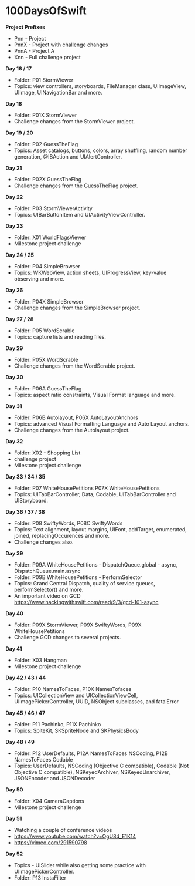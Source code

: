 # 100DaysOfSwift

**Project Prefixes**
- Pnn - Project
- PnnX - Project with challenge changes
- PnnA - Project A
- Xnn - Full challenge project


**Day 16 / 17**
- Folder: P01 StormViewer
- Topics: view controllers, storyboards, FileManager class, UIImageView, UIImage, UINavigationBar and more.

**Day 18**
- Folder: P01X StormViewer
- Challenge changes from the StormViewer project.

**Day 19 / 20**
- Folder: P02 GuessTheFlag
- Topics: Asset catalogs, buttons, colors, array shuffling, random number generation, @IBAction and UIAlertController.

**Day 21**
- Folder: P02X GuessTheFlag
- Challenge changes from the GuessTheFlag project.

**Day 22** 
- Folder: P03 StormViewerActivity
- Topics: UIBarButtonItem and UIActivityViewController.

**Day 23**
- Folder: X01 WorldFlagsViewer
- Milestone project challenge

**Day 24 / 25**
- Folder: P04 SimpleBrowser
- Topics: WKWebView, action sheets, UIProgressView, key-value observing and more.

**Day 26**
- Folder: P04X SimpleBrowser
- Challenge changes from the SimpleBrowser project.

**Day 27 / 28**
- Folder: P05 WordScrable
- Topics: capture lists and reading files.

**Day 29**
- Folder: P05X WordScrable
- Challenge changes from the WordScrable project.

**Day 30**
- Folder: P06A GuessTheFlag
- Topics: aspect ratio constraints, Visual Format language and more.

**Day 31**
- Folder: P06B Autolayout, P06X AutoLayoutAnchors
- Topics: advanced Visual Formatting Language and Auto Layout anchors.
- Challenge changes from the Autolayout project.

**Day 32**
- Folder: X02 - Shopping List 
- challenge project
- Milestone project challenge

**Day 33 / 34 / 35**
- Folder: P07 WhiteHousePetitions P07X WhiteHousePetitions
- Topics: UITabBarController, Data, Codable, UITabBarController and UIStoryboard.

**Day 36 / 37 / 38**
- Folder: P08 SwiftyWords, P08C SwiftyWords
- Topics:  Text alignment, layout margins, UIFont, addTarget, enumerated, joined, replacingOccurences and more.
- Challenge changes also.

**Day 39**
- Folder: P09A WhiteHousePetitions - DispatchQueue.global - async, DispatchQueue.main.async
- Folder: P09B WhiteHousePetitions - PerformSelector
- Topics: Grand Central Dispatch, quality of service queues, performSelector() and more.
- An important video on GCD https://www.hackingwithswift.com/read/9/3/gcd-101-async

**Day 40**
- Folder: P09X StormViewer, P09X SwiftyWords, P09X WhiteHousePetitions
- Challenge GCD changes to several projects.

**Day 41**
- Folder: X03 Hangman
- Milestone project challenge

**Day 42 / 43 / 44**
- Folder: P10 NamesToFaces, P10X NamesTofaces
- Topics: UICollectionView and UICollectionViewCell, UIImagePickerController, UUID, NSObject subclasses, and fatalError

**Day 45 / 46 / 47**
- Folder: P11 Pachinko, P11X Pachinko
- Topics: SpiteKit, SKSpriteNode and SKPhysicsBody

**Day 48 / 49**
- Folder: P12 UserDefaults, P12A NamesToFaces NSCoding, P12B NamesToFaces Codable
- Topics: UserDefaults, NSCoding (Objective C compatible), Codable (Not Objective C compatible), NSKeyedArchiver, NSKeyedUnarchiver, JSONEncoder and JSONDecoder

**Day 50**
- Folder: X04 CameraCaptions
- Milestone project challenge

**Day 51**
- Watching a couple of conference videos
- https://www.youtube.com/watch?v=OgU8d_E1K14
- https://vimeo.com/291590798

**Day 52**
- Topics - UISlider while also getting some practice with UIImagePickerController.
- Folder: P13 InstaFilter
